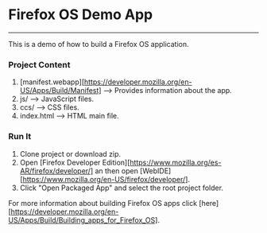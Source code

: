# Firefox OS Demo App
___

This is a demo of how to build a Firefox OS application.

### Project Content
1. [manifest.webapp][https://developer.mozilla.org/en-US/Apps/Build/Manifest] --> Provides information about the app.
2. js/ --> JavaScript files.
3. ccs/ --> CSS files.
4. index.html --> HTML main file.

### Run It
1. Clone project or download zip.
2. Open [Firefox Developer Edition][https://www.mozilla.org/es-AR/firefox/developer/]  an then open [WebIDE][https://www.mozilla.org/en-US/firefox/developer/].
3. Click "Open Packaged App" and select the root project folder.


For more information about building Firefox OS apps click [here][https://developer.mozilla.org/en-US/Apps/Build/Building_apps_for_Firefox_OS].
